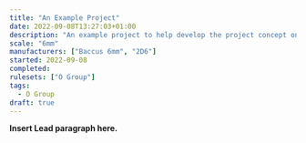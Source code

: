 ```yaml
---
title: "An Example Project"
date: 2022-09-08T13:27:03+01:00
description: "An example project to help develop the project concept on the site."
scale: "6mm"
manufacturers: ["Baccus 6mm", "2D6"]
started: 2022-09-08
completed: 
rulesets: ["O Group"]
tags:
  - O Group
draft: true
---
```


**Insert Lead paragraph here.**
